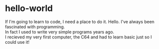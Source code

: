 # hello-world
If I'm going to learn to code, I need a place to do it. Hello.
I've always been fascinated with programming.  
In fact I used to write very simple programs years ago.  
I recieved my very first computer, the C64 and had to learn basic just so I could use it!
